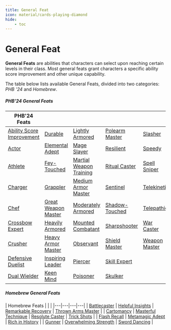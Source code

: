 ```yaml
---
title: General Feat
icon: material/cards-playing-diamond
hide:
    - toc
---
```


# General Feat

**General Feats** are abilities that characters can select upon reaching certain levels in their class. Most general feats grant characters a specific ability score improvement and other unique capability.

The table below lists available General Feats, divided into two categories: *PHB '24* and *Homebrew*.

##### PHB'24 General Feats

| PHB'24 Feats |  |  |  |  |
|---|---|---|---|---|
| [Ability Score Improvement] | [Durable] | [Lightly Armored] | [Polearm Master] | [Slasher] |
| [Actor] | [Elemental Adept] | [Mage Slayer] | [Resilient] | [Speedy] |
| [Athlete] | [Fey-Touched] | [Martial Weapon Training] | [Ritual Caster] | [Spell Sniper] |
| [Charger] | [Grappler] | [Medium Armor Master] | [Sentinel] | [Telekinetic] |
| [Chef] | [Great Weapon Master] | [Moderately Armored] | [Shadow-Touched] | [Telepathic] |
| [Crossbow Expert] | [Heavily Armored] | [Mounted Combatant] | [Sharpshooter] | [War Caster] |
| [Crusher] | [Heavy Armor Master] | [Observant] | [Shield Master] | [Weapon Master] |
| [Defensive Duelist] | [Inspiring Leader] | [Piercer] | [Skill Expert] |  |
| [Dual Wielder] | [Keen Mind] | [Poisoner] | [Skulker] |  |

##### Homebrew General Feats

| Homebrew Feats |  |  |
|---|---|---|---|
| [Battlecaster] | [Helpful Insights] | [Remarkable Recovery] | [Thrown Arms Master] |
| [Cartomancy] | [Masterful Technique] | [Resolute Caster] | [Trick Shots] |
| [Flash Recall] | [Metamagic Adept] | [Rich in History] |
| [Gunner] | [Overwhelming Strength] | [Sword Dancing] |

[Ability Score Improvement]: phb24.md#ability-score-improvement  
[Actor]: phb24.md#actor  
[Athlete]: phb24.md#athlete  
[Charger]: phb24.md#charger  
[Chef]: phb24.md#chef  
[Crossbow Expert]: phb24.md#crossbow-expert  
[Crusher]: phb24.md#crusher  
[Defensive Duelist]: phb24.md#defensive-duelist  
[Dual Wielder]: phb24.md#dual-wielder  
[Durable]: phb24.md#durable  
[Elemental Adept]: phb24.md#elemental-adept  
[Fey-Touched]: phb24.md#fey-touched  
[Grappler]: phb24.md#grappler  
[Great Weapon Master]: phb24.md#great-weapon-master  
[Heavily Armored]: phb24.md#heavily-armored  
[Heavy Armor Master]: phb24.md#heavy-armor-master  
[Inspiring Leader]: phb24.md#inspiring-leader  
[Keen Mind]: phb24.md#keen-mind  
[Lightly Armored]: phb24.md#lightly-armored  
[Mage Slayer]: phb24.md#mage-slayer  
[Martial Weapon Training]: phb24.md#martial-weapon-training  
[Medium Armor Master]: phb24.md#medium-armor-master  
[Moderately Armored]: phb24.md#moderately-armored  
[Mounted Combatant]: phb24.md#mounted-combatant  
[Observant]: phb24.md#observant  
[Piercer]: phb24.md#piercer  
[Poisoner]: phb24.md#poisoner  
[Polearm Master]: phb24.md#polearm-master  
[Resilient]: phb24.md#resilient  
[Ritual Caster]: phb24.md#ritual-caster  
[Sentinel]: phb24.md#sentinel  
[Shadow-Touched]: phb24.md#shadow-touched  
[Sharpshooter]: phb24.md#sharpshooter  
[Shield Master]: phb24.md#shield-master  
[Skill Expert]: phb24.md#skill-expert  
[Skulker]: phb24.md#skulker  
[Slasher]: phb24.md#slasher  
[Speedy]: phb24.md#speedy  
[Spell Sniper]: phb24.md#spell-sniper  
[Telekinetic]: phb24.md#telekinetic  
[Telepathic]: phb24.md#telepathic  
[War Caster]: phb24.md#war-caster  
[Weapon Master]: phb24.md#weapon-master  

[Battlecaster]: hb.md#battlecaster
[Cartomancy]: hb.md#cartomancy
[Flash Recall]: hb.md#flash-recall
[Gunner]: hb.md#gunner
[Helpful Insights]: hb.md#helpful-insights
[Masterful Technique]: hb.md#masterful-technique
[Metamagic Adept]: hb.md#metamagic-adept
[Overwhelming Strength]: hb.md#overwhelming-strength
[Remarkable Recovery]: hb.md#remarkable-recovery
[Resolute Caster]: hb.md#resolute-caster
[Rich in History]: hb.md#rich-in-history
[Sword Dancing]: hb.md#sword-dancing
[Thrown Arms Master]: hb.md#thrown-arms-master
[Trick Shots]: hb.md#trick-shots